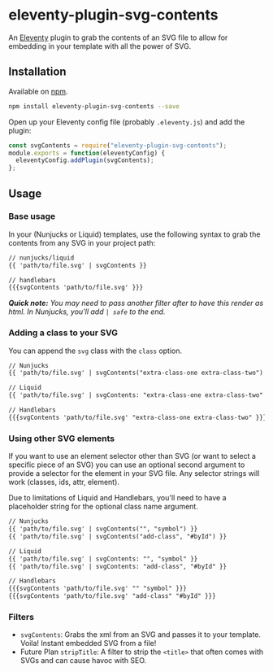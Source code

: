 # eleventy-plugin-svg-contents

An [Eleventy](https://github.com/11ty/eleventy) plugin to grab the contents of an SVG file to allow for embedding in your template with all the power of SVG.

## Installation

Available on [npm](https://www.npmjs.com/package/eleventy-plugin-svg-contents).

```bash
npm install eleventy-plugin-svg-contents --save
```

Open up your Eleventy config file (probably `.eleventy.js`) and add the plugin:

```js
const svgContents = require("eleventy-plugin-svg-contents");
module.exports = function(eleventyConfig) {
  eleventyConfig.addPlugin(svgContents);
};
```


## Usage

### Base usage
In your (Nunjucks or Liquid) templates, use the following syntax to grab the contents from any SVG in your project path:

```html
// nunjucks/liquid
{{ 'path/to/file.svg' | svgContents }}

// handlebars
{{{svgContents 'path/to/file.svg' }}}
```

_**Quick note:** You may need to pass another filter after to have this render as html. In Nunjucks, you'll add `| safe` to the end._

### Adding a class to your SVG

You can append the `svg` class with the `class` option.

```html
// Nunjucks
{{ 'path/to/file.svg' | svgContents("extra-class-one extra-class-two") }}

// Liquid
{{ 'path/to/file.svg' | svgContents: "extra-class-one extra-class-two" }}

// Handlebars
{{{svgContents 'path/to/file.svg' "extra-class-one extra-class-two" }}}
```

### Using other SVG elements

If you want to use an element selector other than SVG (or want to select a specific piece of an SVG) you can use an optional second argument to provide a selector for the element in your SVG file. Any selector strings will work (classes, ids, attr, element).

Due to limitations of Liquid and Handlebars, you'll need to have a placeholder string for the optional class name argument.


```html
// Nunjucks
{{ 'path/to/file.svg' | svgContents("", "symbol") }}
{{ 'path/to/file.svg' | svgContents("add-class", "#byId") }}

// Liquid
{{ 'path/to/file.svg' | svgContents: "", "symbol" }}
{{ 'path/to/file.svg' | svgContents: "add-class", "#byId" }}

// Handlebars
{{{svgContents 'path/to/file.svg' "" "symbol" }}}
{{{svgContents 'path/to/file.svg' "add-class" "#byId" }}}
```

### Filters

* `svgContents`: Grabs the xml from an SVG and passes it to your template. Voila! Instant embedded SVG from a file!
* Future Plan `stripTitle`: A filter to strip the `<title>` that often comes with SVGs and can cause havoc with SEO.
